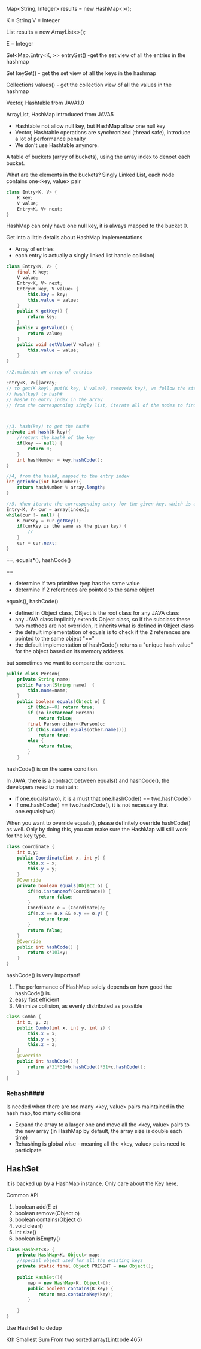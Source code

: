 Map<String, Integer> results = new HashMap<>();

K = String V = Integer



List<Integer> results = new ArrayList<>();

E = Integer

Set<Map.Entry<K, >> entrySet() -get the set view of all the entries in the hashmap

Set<Key> keySet() - get the set view of all the keys in the hashmap

Collections<V> values() - get the collection view of all the values in the hashmap





Vector, Hashtable from JAVA1.0

ArrayList, HashMap introduced from JAVA5

- Hashtable not allow null key, but HashMap allow one null key
- Vector, Hashtable operations are synchronized (thread safe), introduce a lot of performance penalty
- We don't use Hashtable anymore.



A table of buckets (arryy of buckets), using the array index to denoet each bucket.

What are the elements in the buckets? Singly Linked List, each node contains one<key, value> pair



```java
class Entry<K, V> {
    K key;
    V value;
    Entry<K, V> next;
}
```

HashMap can only have one null key, it is always mapped to the bucket 0.



Get into a little details about HashMap Implementations

- Array of entries
- each entry is actually a singly linked list handle collision)

```java
class Entry<K, V> {
    final K key;
    V value;
    Entry<K, V> next;
    Entry<K key, V value> {
        this.key = key;
        this.value = value;
    }
    public K getKey() {
        return key;
    }
    public V getValue() {
        return value;
    }
    public void setValue(V value) {
        this.value = value;
    }
}

//2.maintain an array of entries

Entry<K, V>[]array;
// to get(K key), put(K key, V value), remove(K key), we follow the steps
// hash(key) to hash#
// hash# to entry index in the array
// from the corresponding singly list, iterate all of the nodes to find if the same key exists



//3. hash(key) to get the hash#
private int hash(K key){
    //return the hash# of the key
    if(key == null) {
        return 0;
    }
    int hashNumber = key.hashCode();
}

//4, from the hash#, mapped to the entry index
int getindex(int hasNumber){
    return hashNumber % array.length;
}

//5. When iterate the corresponding entry for the given key, which is actually linked list, we need to compare each of the entry in the list, if the key is the same as the key we want
Entry<K, V> cur = array[index];
while(cur != null) {
    K curKey = cur.getKey();
    if(curKey is the same as the given key) {
        //
    }
    cur = cur.next;
}

```

==, equals*(), hashCode()

==

- determine if two primitive tyep has the same value
- determine if 2 references are pointed to the same object

equals(), hashCode()

- defined in Object class, OBject is the root class for any JAVA class
- any JAVA class implicitly extends Object class, so if the subclass these two methods are not overriden, it inherits what is defined in Object class
- the default implementation of equals is to check if the 2 references are pointed to the same object "==" 
- the default implementation of hashCode() returns a "unique hash value" for the object based on its memory address.



but sometimes we want to compare the content.

```java
public class Person{    
    private String name;    
    public Person(String name)  {
        this.name=name;    
    } 
    public boolean equals(Object o) {
        if (this==0) return true; 
        if (!o instanceof Person)
            return false; 
        final Person other=(Person)o;  
        if (this.name().equals(other.name()))     
            return true; 
        else {
            return false; 
        }
	}

```

hashCode() is on the same condition.

In JAVA, there is a contract between equals() and hashCode(), the developers need to maintain:

- if one.euqals(two), it is a must that one.hashCode() == two.hashCode()
- If one.hashCode() == two.hashCode(), it is not necessary that one.equals(two)

When you want to override equals(), please definitely override hashCode() as well. Only by doing this, you can make sure the HashMap will still work for the key type.

```java
class Coordinate {
    int x,y;
    public Coordinate(int x, int y) {
        this.x = x;
        this.y = y;
    }
    @Override
    private boolean equals(Object o) {
        if(!o.instanceof(Coordinate)) {
            return false;
        }
        Coordinate e = (Coordinate)o;
        if(e.x == o.x && e.y == o.y) {
            return true;
        }
        return false;
    }
    @Override
    public int hashCode() {
        return x*101+y;
    }
}
```

hashCode() is very important!

1. The performance of HashMap solely depends on how good the hashCode() is.
2. easy fast efficient
3. Minimize collision, as evenly distributed as possible

```java
Class Combo {
    int x, y, z;
    public Combo(int x, int y, int z) {
        this.x = x;
        this.y = y;
        this.z = z;
    }
    @Override
    public int hashCode() {
        return a*31*31+b.hashCode()*31+c.hashCode();
    }
}
```

### Rehash####

Is needed when there are too many <key,  value> pairs maintained in the hash map, too many collisions

- Expand the array to a larger one and move all the <key, value> pairs to the new array (in HashMap by default, the array size is double each time)
- Rehashing is global wise - meaning all the <key, value> pairs need to participate

## HashSet

It is backed up by a HashMap instance. Only care about the Key here.

Common API

1. boolean add(E e)
2. boolean remove(Object o)
3. boolean contains(Object o)
4. void clear()
5. int size()
6. boolean isEmpty()



```java
class HashSet<K> {
    private HashMap<K, Object> map;
    //special object used for all the existing keys
    private static final Object PRESENT = new Object();
    
    public HashSet(){
        map = new HashMap<K, Object>();
        public boolean contains(K key) {
            return map.containsKey(key);
        }
        
    }
}
```

Use HashSet to dedup

Kth Smallest Sum From two sorted array(Lintcode 465)









